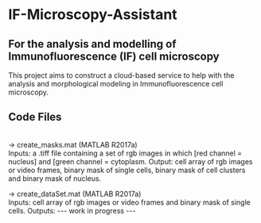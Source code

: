 # IF-Microscopy-Assistant
## For the analysis and modelling of Immunofluorescence (IF) cell microscopy
This project aims to construct a cloud-based service to help with the analysis and morphological modeling in Immunofluorescence cell microscopy.


## Code Files
<br />
-> create_masks.mat (MATLAB R2017a) <br />
Inputs: a .tiff file containing a set of rgb images in which [red channel = nucleus] and [green channel = cytoplasm. 
Output: cell array of rgb images or video frames, binary mask of single cells, binary mask of cell clusters and binary mask of nucleus.  

-> create_dataSet.mat  (MATLAB R2017a) <br />
Inputs: cell array of rgb images or video frames and binary mask of single cells.
Outputs: --- work in progress ---
